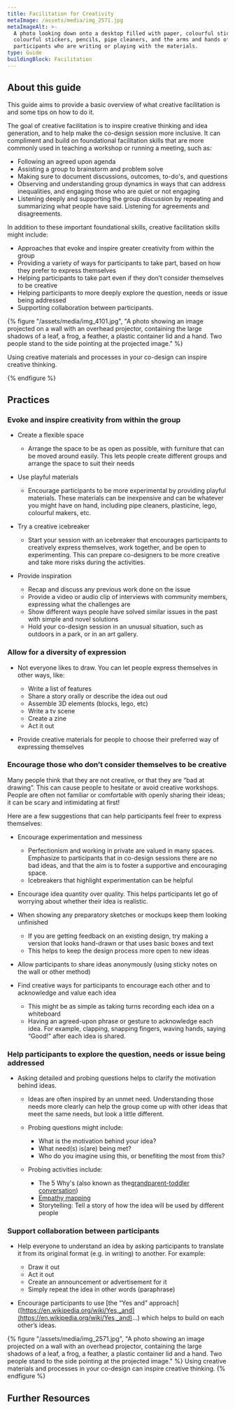 ```yaml
---
title: Facilitation for Creativity
metaImage: /assets/media/img_2571.jpg
metaImageAlt: >-
  A photo looking down onto a desktop filled with paper, colourful sticky notes,
  colourful stickers, pencils, pipe cleaners, and the arms and hands of severl
  participants who are writing or playing with the materials.
type: Guide
buildingBlock: Facilitation
---
```

## About this guide

This guide aims to provide a basic overview of what creative facilitation is and some tips on how to do it.

The goal of creative facilitation is to inspire creative thinking and idea generation, and to help make the co-design session more inclusive. It can compliment and build on foundational facilitation skills that are more commonly used in teaching a workshop or running a meeting, such as:

* Following an agreed upon agenda
* Assisting a group to brainstorm and problem solve
* Making sure to document discussions, outcomes, to-do's, and questions
* Observing and understanding group dynamics in ways that can address inequalities, and engaging those who are quiet or not engaging
* Listening deeply and supporting the group discussion by repeating and summarizing what people have said. Listening for agreements and disagreements.

In addition to these important foundational skills, creative facilitation skills might include:

* Approaches that evoke and inspire greater creativity from within the group
* Providing a variety of ways for participants to take part, based on how they prefer to express themselves
* Helping participants to take part even if they don’t consider themselves to be creative
* Helping participants to more deeply explore the question, needs or issue being addressed
* Supporting collaboration between participants.

{% figure "/assets/media/img_4101.jpg", "A photo showing an image projected on a wall with an overhead projector, containing the large shadows of a leaf, a frog, a feather, a plastic container lid and a hand. Two people stand to the side pointing at the projected image." %}

Using creative materials and processes in your co-design can inspire creative thinking.

{% endfigure %}

## Practices

### Evoke and inspire creativity from within the group

* Create a flexible space

  * Arrange the space to be as open as possible, with furniture that can be moved around easily. This lets people create different groups and arrange the space to suit their needs
* Use playful materials

  * Encourage participants to be more experimental by providing playful materials. These materials can be inexpensive and can be whatever you might have on hand, including pipe cleaners, plasticine, lego, colourful makers, etc.
* Try a creative icebreaker

  * Start your session with an icebreaker that encourages participants to creatively express themselves, work together, and be open to experimenting. This can prepare co-designers to be more creative and take more risks during the activities.
* Provide inspiration

  * Recap and discuss any previous work done on the issue
  * Provide a video or audio clip of interviews with community members, expressing what the challenges are
  * Show different ways people have solved similar issues in the past with simple and novel solutions
  * Hold your co-design session in an unusual situation, such as outdoors in a park, or in an art gallery.

### Allow for a diversity of expression

* Not everyone likes to draw. You can let people express themselves in other ways, like:

  * Write a list of features
  * Share a story orally or describe the idea out oud
  * Assemble 3D elements (blocks, lego, etc)
  * Write a tv scene
  * Create a zine
  * Act it out
* Provide creative materials for people to choose their preferred way of expressing themselves

### Encourage those who don’t consider themselves to be creative

Many people think that they are not creative, or that they are “bad at drawing”. This can cause people to hesitate or avoid creative workshops. People are often not familiar or comfortable with openly sharing their ideas; it can be scary and intimidating at first!

Here are a few suggestions that can help participants feel freer to express themselves:

* Encourage experimentation and messiness

  * Perfectionism and working in private are valued in many spaces. Emphasize to participants that in co-design sessions there are no bad ideas, and that the aim is to foster a supportive and encouraging space.
  * Icebreakers that highlight experimentation can be helpful
* Encourage idea quantity over quality. This helps participants let go of worrying about whether their idea is realistic.
* When showing any preparatory sketches or mockups keep them looking unfinished

  * If you are getting feedback on an existing design, try making a version that looks hand-drawn or that uses basic boxes and text
  * This helps to keep the design process more open to new ideas
* Allow participants to share ideas anonymously (using sticky notes on the wall or other method)
* Find creative ways for participants to encourage each other and to acknowledge and value each idea

  * This might be as simple as taking turns recording each idea on a whiteboard
  * Having an agreed-upon phrase or gesture to acknowledge each idea. For example, clapping, snapping fingers, waving hands, saying “Good!” after each idea is shared.

### Help participants to explore the question, needs or issue being addressed

* Asking detailed and probing questions helps to clarify the motivation behind ideas.

  * Ideas are often inspired by an unmet need. Understanding those needs more clearly can help the group come up with other ideas that meet the same needs, but look a little different.
  * Probing questions might include:

    * What is the motivation behind your idea?
    * What need(s) is(are) being met?
    * Who do you imagine using this, or benefiting the most from this?
  * Probing activities include:

    * The 5 Why's (also known as the[grandparent-toddler conversation](https://guide.inclusivedesign.ca/activities/ToddlerGrandparentConversation.html))
    * [Empathy mapping](https://www.stockerpartnership.com/wp-content/uploads/2019/01/Stocker-Partnership-Empathy-Map-2.jpeg)
    * Storytelling: Tell a story of how the idea will be used by different people

### Support collaboration between participants

* Help everyone to understand an idea by asking participants to translate it from its original format (e.g. in writing) to another. For example:

  * Draw it out
  * Act it out
  * Create an announcement or advertisement for it
  * Simply repeat the idea in other words (paraphrase)
* Encourage participants to use \[the “Yes and” approach] ([https://en.wikipedia.org/wiki/Yes,_and](https://en.wikipedia.org/wiki/Yes,_and)...) which helps to build on each other’s ideas.

{% figure "/assets/media/img_2571.jpg", "A photo showing an image projected on a wall with an overhead projector, containing the large shadows of a leaf, a frog, a feather, a plastic container lid and a hand. Two people stand to the side pointing at the projected image." %}
Using creative materials and processes in your co-design can inspire creative thinking.
{% endfigure %}

## Further Resources